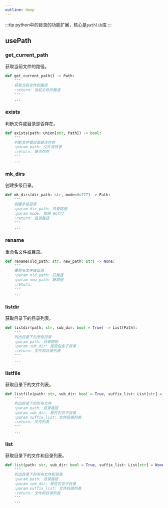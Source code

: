 ```yaml
---
outline: deep
---
```


:::tip
python中的目录的功能扩展，核心是`pathlib`库
:::

## usePath <Badge type="warning" text="beta" />


### get_current_path

获取当前文件的路径。

```python
def get_current_path() -> Path:
    """
    获取当前文件的路径
    :return: 当前文件的路径
    """
    ...
```

### exists

判断文件或目录是否存在。

```python
def exists(path: Union[str, Path]) -> bool:
    """
    判断文件或目录是否存在
    :param path: 文件或目录
    :return: 是否存在
    """
    ...
```


### mk_dirs

创建多级目录。

```python
def mk_dirs(dir_path: str, mode=0o777) -> Path:
    """
    创建多级目录
    :param dir_path: 目录路径
    :param mode: 权限 0o777
    :return: 目录路径
    """
    ...
```


### rename

重命名文件或目录。

```python
def rename(old_path: str, new_path: str) -> None:
    """
    重命名文件或目录
    :param old_path: 旧路径
    :param new_path: 新路径
    :return:
    """
    ...
```


### listdir

获取目录下的目录列表。

```python
def listdir(path: str, sub_dir: bool = True) -> List[Path]:
    """
    列出目录下的所有目录
    :param path: 目录路径
    :param sub_dir: 是否包含子目录
    :return: 文件和目录列表
    """
    ...
``` 


### listfile

获取目录下的文件列表。

```python
def listfile(path: str, sub_dir: bool = True, suffix_list: List[str] = None) -> List[Path]:
    """
    列出目录下的所有文件
    :param path: 目录路径
    :param sub_dir: 是否包含子目录
    :param suffix_list: 文件后缀列表
    :return: 文件列表
    """
    ...
```


### list

获取目录下的文件和目录列表。

```python
def list(path: str, sub_dir: bool = True, suffix_list: List[str] = None) -> List[Path]:
    """
    列出目录下的所有文件和目录
    :param path: 目录路径
    :param sub_dir: 是否包含子目录
    :param suffix_list: 文件后缀列表
    :return: 文件和目录列表
    """
    ···
```
